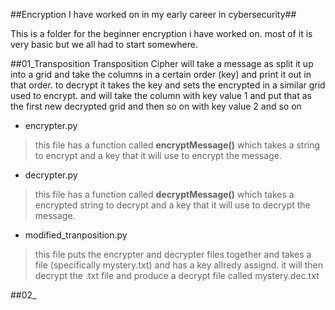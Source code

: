 ##Encryption I have worked on in my early career in cybersecurity##

This is a folder for the beginner encryption i have worked on. most of it is very basic but we all had to start somewhere.

##01_Transposition
Transposition Cipher will take a message as split it up into a grid and take the columns in a certain order (key) and print it out in that order. to decrypt it takes the key and sets the encrypted in a similar grid used to encrypt. and will take the column with key value 1 and put that as the first new decrypted grid and then so on with key value 2 and so on


- encrypter.py
> this file has a function called **encryptMessage()** which takes a string to encrypt and a key that it will use to encrypt the message.

- decrypter.py
> this file has a function called **decryptMessage()** which takes a encrypted string to decrypt and a key that it will use to decrypt the message.

- modified_tranposition.py
> this file puts the encrypter and decrypter files together and takes a file (specifically mystery.txt) and has a key allredy assignd. it will then decrypt the .txt file and produce a decrypt file called mystery.dec.txt


##02_

